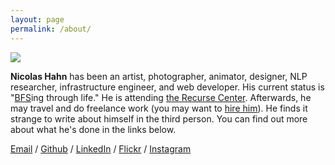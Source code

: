 ```yaml
---
layout: page
permalink: /about/
---
```


<img class="avatar-image" src="{{ site.url }}/images/avatar.jpg">

**Nicolas Hahn** has been an artist, photographer, animator, designer, NLP researcher, infrastructure engineer, and web developer. His current status is "[BFS](https://en.wikipedia.org/wiki/Breadth-first_search)ing through life." He is attending [the Recurse Center](https://recurse.com). Afterwards, he may travel and do freelance work (you may want to [hire him](mailto:nicolas@stonespring.org)). He finds it strange to write about himself in the third person. You can find out more about what he's done in the links below. 

[Email](mailto:nicolas@stonespring.org) / [Github](https://github.com/nicolashahn) / [LinkedIn](https://www.linkedin.com/in/nicolasbhahn) / [Flickr](https://www.flickr.com/photos/hahncholo) / [Instagram](https://www.instagram.com/hahncholo/)
